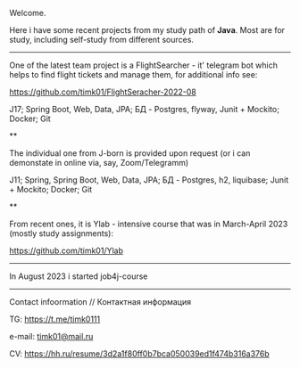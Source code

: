 Welcome.

Here i have some recent projects from my study path of <strong>Java</strong>. Most are for study, including self-study from different sources. 

***

One of the latest team project is a FlightSearcher - it' telegram bot which helps to find flight tickets and manage them, for additional info see:

https://github.com/timk01/FlightSeracher-2022-08

J17; Spring Boot, Web, Data, JPA; БД - Postgres, flyway,
Junit + Mockito; Docker; Git

**

The individual one from J-born is provided upon request (or i can demonstate in online via, say, Zoom/Telegramm)

J11; Spring, Spring Boot, Web, Data, JPA; БД - Postgres, h2, liquibase; Junit + Mockito; Docker; Git

**

From recent ones, it is Ylab - intensive course that was in March-April 2023 (mostly study assignments):

https://github.com/timk01/Ylab

***

In August 2023 i started job4j-course

***

Contact infoormation // Контактная информация

TG: https://t.me/timk0111

e-mail: timk01@mail.ru

CV: https://hh.ru/resume/3d2a1f80ff0b7bca050039ed1f474b316a376b

